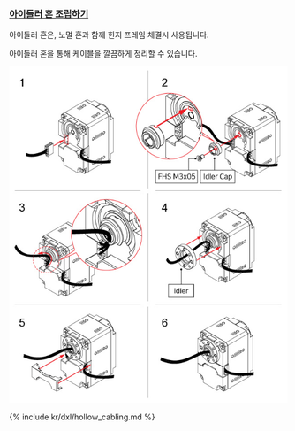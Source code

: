 
### [아이들러 혼 조립하기](#아이들러-혼-조립하기)

아이들러 혼은, 노멀 혼과 함께 힌지 프레임 체결시 사용됩니다.  

아이들러 혼을 통해 케이블을 깔끔하게 정리할 수 있습니다.  

![HowTo_Idler_Assembly](/assets/images/dxl/x/assembly/xl430/xl_xc430_idler_assembly_new.jpg)

{% include kr/dxl/hollow_cabling.md %}

<!-- > 신형 XL430-W250 (2018, 3Q 출시. 신형 XL430-W250을 사용하실 경우, 아래 노트를 참고하세요).  -->

<!-- #### [아이들러 혼 분해하기](#아이들러-혼-분해하기)

아이들러 혼 분해시, 백 케이스 뒷면에 분해를 위한 버튼이 있습니다. 해당 버튼을 누르고, 후크를 당겨 아이들러 혼을 분해하세요.

![HowTo_Idler_Disassembly](/assets/images/dxl/x/assembly/common/idler_disassably.png) -->
